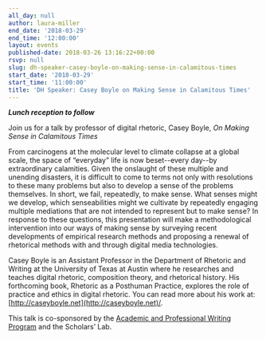 ```yaml
---
all_day: null
author: laura-miller
end_date: '2018-03-29'
end_time: '12:00:00'
layout: events
published-date: 2018-03-26 13:16:22+00:00
rsvp: null
slug: dh-speaker-casey-boyle-on-making-sense-in-calamitous-times
start_date: '2018-03-29'
start_time: '11:00:00'
title: 'DH Speaker: Casey Boyle on Making Sense in Calamitous Times'
---
```


_**Lunch reception to follow**_

Join us for a talk by professor of digital rhetoric, Casey Boyle, _On Making Sense in Calamitous Times_

From carcinogens at the molecular level to climate collapse at a global scale, the space of “everyday” life is now beset--every day--by extraordinary calamities. Given the onslaught of these multiple and unending disasters, it is difficult to come to terms not only with resolutions to these many problems but also to develop a sense of the problems themselves. In short, we fail, repeatedly, to make sense. What senses might we develop, which senseabilities might we cultivate by repeatedly engaging multiple mediations that are not intended to represent but to make sense? In response to these questions, this presentation will make a methodological intervention into our ways of making sense by surveying recent
developments of empirical research methods and proposing a renewal of rhetorical methods with and through digital media technologies.

Casey Boyle is an Assistant Professor in the Department of Rhetoric and Writing at the University of Texas at Austin where he researches and teaches digital rhetoric, composition theory, and rhetorical history. His forthcoming book, Rhetoric as a Posthuman Practice, explores the role of practice and ethics in digital rhetoric. You can read more about his work at: [http://caseyboyle.net](http://caseyboyle.net)/.

This talk is co-sponsored by the [Academic and Professional Writing Program](http://professionalwriting.as.virginia.edu/) and the Scholars’ Lab.
